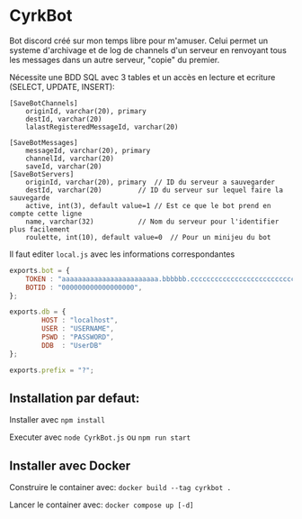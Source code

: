 # CyrkBot

Bot discord créé sur mon temps libre pour m'amuser. Celui permet un systeme d'archivage et de log de channels d'un serveur en renvoyant tous les messages dans un autre serveur, "copie" du premier.

Nécessite une BDD SQL avec 3 tables et un accès en lecture et ecriture (SELECT, UPDATE, INSERT):
```
[SaveBotChannels]
    originId, varchar(20), primary
    destId, varchar(20)
    lalastRegisteredMessageId, varchar(20)

[SaveBotMessages]
    messageId, varchar(20), primary
    channelId, varchar(20)
    saveId, varchar(20)
[SaveBotServers]
    originId, varchar(20), primary	// ID du serveur a sauvegarder
    destId, varchar(20)			// ID du serveur sur lequel faire la sauvegarde
    active, int(3), default value=1	// Est ce que le bot prend en compte cette ligne
    name, varchar(32)			// Nom du serveur pour l'identifier plus facilement
    roulette, int(10), default value=0	// Pour un minijeu du bot
```
Il faut editer `local.js` avec les informations correspondantes

```js
exports.bot = {
	TOKEN : "aaaaaaaaaaaaaaaaaaaaaaaa.bbbbbb.ccccccccccccccccccccccccccc",  //Token du bot fournis par discord
	BOTID : "000000000000000000",                                           //ID du bot
};

exports.db = {
        HOST : "localhost",
        USER : "USERNAME",
        PSWD : "PASSWORD",
        DDB  : "UserDB"
};

exports.prefix = "?";                                                       //Prefixe de commande du bot
```
## Installation par defaut:

Installer avec
`npm install`

Executer avec
`node CyrkBot.js` ou `npm run start`

## Installer avec Docker

Construire le container avec: 
`docker build --tag cyrkbot .`

Lancer le container avec:
`docker compose up [-d]`
